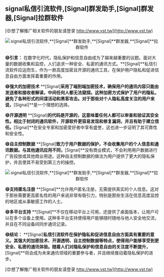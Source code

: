 ## **signal私信引流软件,**[Signal]**群发助手,**[Signal]**群发器,**[Signal]**拉群软件**

[😍想了解推广相关软件的朋友请登录 http://www.vst.tw](http://www.vst.tw)

 <center><img src="https://vst.tw/MP4/tuiguang/png/6.png" alt="signal私信引流软件,**[Signal]**群发助手,**[Signal]**群发器,**[Signal]**拉群软件"></center>

**😄引言：**
在数字化时代，隐私保护和信息自由成为了越来越重要的议题。面对大量的数据收集和监控，人们追求一种安全、私密的通讯方式。**[Signal]**私信引流软件应运而生，作为一款高度加密且开源的通讯工具，在保护用户隐私和促进信息自由方面发挥着重要的作用。

**😄强大的加密技术**
**[Signal]**采用了端到端加密技术，确保用户的通讯内容只能由发送者和接收者解读，中间任何人都无法窥探。这种加密方式保护了用户的隐私，避免了各种形式的间谍活动和黑客攻击。对于那些对个人隐私高度关注的用户来说，**[Signal]**是一个理想的选择。

**😄开源透明**
**[Signal]**的代码是开源的，这意味着任何人都可以审查和验证其安全性。相比于封闭的通讯软件，开源软件更容易发现和修复漏洞，并且有助于建立信任。**[Signal]**在安全专家和加密爱好者中享有盛誉，这也进一步证明了其可靠性和安全性。

**😄自主控制数据**
**[Signal]**致力于用户数据的保护，不会收集用户的个人信息和通讯数据。与其他通讯应用不同，**[Signal]**没有商业模式，不会利用用户数据进行广告投放或其他商业用途。这种自主控制数据的做法为用户提供了更大的隐私保护，并且使其不易受到第三方的操控。

 <center><img src="https://vst.tw/MP4/tuiguang/png/1.png" alt="signal私信引流软件,**[Signal]**群发助手,**[Signal]**群发器,**[Signal]**拉群软件"></center>

**😄支持匿名注册**
**[Signal]**允许用户匿名注册，无需提供真实的个人信息。这对于那些需要更高匿名性的用户来说非常有吸引力，特别是那些生活在信息高度监控的地区或从事敏感工作的人士。

**😄多平台支持**
**[Signal]**不仅在移动平台上可用，还提供了桌面版本，让用户可以在多个设备上使用。这种多平台支持使得用户能够随时随地与他人安全地交流，并且在不同设备间同步通讯记录。

**😄结论：**
**[Signal]**私信引流软件在保护隐私和促进信息自由方面具有重要的意义。其强大的加密技术、开源透明、自主控制数据等特点，使得用户能够享受到更安全、私密的通讯体验。随着人们对隐私保护和信息自由的关注度不断提升，**[Signal]**将会成为未来通讯领域的重要参与者，并且继续推动着隐私保护的进步。

[😍想了解推广相关软件的朋友请登录 http://www.vst.tw](http://www.vst.tw)



